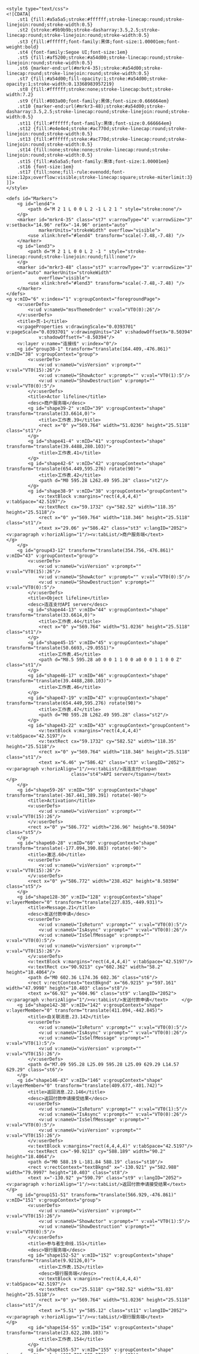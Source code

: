 
<div width="100%" style="overflow-x: auto;"> 
 <?xml version="1.0" encoding="UTF-8" standalone="no"?>
<!DOCTYPE svg PUBLIC "-//W3C//DTD SVG 1.1//EN" "http://www.w3.org/Graphics/SVG/1.1/DTD/svg11.dtd">

<svg xmlns="http://www.w3.org/2000/svg" xmlns:xlink="http://www.w3.org/1999/xlink" xmlns:ev="http://www.w3.org/2001/xml-events"
		xmlns:v="http://schemas.microsoft.com/visio/2003/SVGExtensions/" width="11.6929in" height="8.26772in"
		viewBox="0 0 841.89 595.276" xml:space="preserve" color-interpolation-filters="sRGB" class="st17">
	<v:documentProperties v:langID="2052" v:metric="true" v:viewMarkup="false">
		<v:userDefs>
			<v:ud v:nameU="msvNoAutoConnect" v:prompt="" v:val="VT0(1):26"/>
		</v:userDefs>
	</v:documentProperties>

	<style type="text/css">
	<![CDATA[
		.st1 {fill:#a5a5a5;stroke:#ffffff;stroke-linecap:round;stroke-linejoin:round;stroke-width:0.5}
		.st2 {stroke:#9b9b9b;stroke-dasharray:3.5,2.5;stroke-linecap:round;stroke-linejoin:round;stroke-width:0.5}
		.st3 {fill:#ffffff;font-family:黑体;font-size:1.00001em;font-weight:bold}
		.st4 {font-family:Segoe UI;font-size:1em}
		.st5 {fill:#af5200;stroke:#a54d00;stroke-linecap:round;stroke-linejoin:round;stroke-width:0.5}
		.st6 {marker-end:url(#mrkr4-35);stroke:#a54d00;stroke-linecap:round;stroke-linejoin:round;stroke-width:0.5}
		.st7 {fill:#a54d00;fill-opacity:1;stroke:#a54d00;stroke-opacity:1;stroke-width:0.13368983957219}
		.st8 {fill:#ffffff;stroke:none;stroke-linecap:butt;stroke-width:7.2}
		.st9 {fill:#803a00;font-family:黑体;font-size:0.666664em}
		.st10 {marker-end:url(#mrkr3-48);stroke:#a54d00;stroke-dasharray:3.5,2.5;stroke-linecap:round;stroke-linejoin:round;stroke-width:0.5}
		.st11 {fill:#ffffff;font-family:黑体;font-size:0.666664em}
		.st12 {fill:#e4e4e4;stroke:#ac770d;stroke-linecap:round;stroke-linejoin:round;stroke-width:0.5}
		.st13 {fill:#ffffff;stroke:#ac770d;stroke-linecap:round;stroke-linejoin:round;stroke-width:0.5}
		.st14 {fill:none;stroke:none;stroke-linecap:round;stroke-linejoin:round;stroke-width:0.5}
		.st15 {fill:#a5a5a5;font-family:黑体;font-size:1.00001em}
		.st16 {font-size:1em}
		.st17 {fill:none;fill-rule:evenodd;font-size:12px;overflow:visible;stroke-linecap:square;stroke-miterlimit:3}
	]]>
	</style>

	<defs id="Markers">
		<g id="lend4">
			<path d="M 2 1 L 0 0 L 2 -1 L 2 1 " style="stroke:none"/>
		</g>
		<marker id="mrkr4-35" class="st7" v:arrowType="4" v:arrowSize="3" v:setback="14.96" refX="-14.96" orient="auto"
				markerUnits="strokeWidth" overflow="visible">
			<use xlink:href="#lend4" transform="scale(-7.48,-7.48) "/>
		</marker>
		<g id="lend3">
			<path d="M 2 1 L 0 0 L 2 -1 " style="stroke-linecap:round;stroke-linejoin:round;fill:none"/>
		</g>
		<marker id="mrkr3-48" class="st7" v:arrowType="3" v:arrowSize="3" orient="auto" markerUnits="strokeWidth"
				overflow="visible">
			<use xlink:href="#lend3" transform="scale(-7.48,-7.48) "/>
		</marker>
	</defs>
	<g v:mID="6" v:index="1" v:groupContext="foregroundPage">
		<v:userDefs>
			<v:ud v:nameU="msvThemeOrder" v:val="VT0(0):26"/>
		</v:userDefs>
		<title>页-1</title>
		<v:pageProperties v:drawingScale="0.0393701" v:pageScale="0.0393701" v:drawingUnits="24" v:shadowOffsetX="8.50394"
				v:shadowOffsetY="-8.50394"/>
		<v:layer v:name="连接线" v:index="0"/>
		<g id="group38-1" transform="translate(164.409,-476.861)" v:mID="38" v:groupContext="group">
			<v:userDefs>
				<v:ud v:nameU="visVersion" v:prompt="" v:val="VT0(15):26"/>
				<v:ud v:nameU="ShowActor" v:prompt="" v:val="VT0(1):5"/>
				<v:ud v:nameU="ShowDestruction" v:prompt="" v:val="VT0(0):5"/>
			</v:userDefs>
			<title>Actor lifeline</title>
			<desc>商户服务端</desc>
			<g id="shape39-2" v:mID="39" v:groupContext="shape" transform="translate(33.6614,0)">
				<title>工作表.39</title>
				<rect x="0" y="569.764" width="51.0236" height="25.5118" class="st1"/>
			</g>
			<g id="shape41-4" v:mID="41" v:groupContext="shape" transform="translate(39.4488,280.103)">
				<title>工作表.41</title>
			</g>
			<g id="shape42-6" v:mID="42" v:groupContext="shape" transform="translate(654.449,595.276) rotate(90)">
				<title>工作表.42</title>
				<path d="M0 595.28 L262.49 595.28" class="st2"/>
			</g>
			<g id="shape38-9" v:mID="38" v:groupContext="groupContent">
				<v:textBlock v:margins="rect(4,4,4,4)" v:tabSpace="42.5197"/>
				<v:textRect cx="59.1732" cy="582.52" width="118.35" height="25.5118"/>
				<rect x="0" y="569.764" width="118.346" height="25.5118" class="st1"/>
				<text x="29.06" y="586.42" class="st3" v:langID="2052"><v:paragraph v:horizAlign="1"/><v:tabList/>商户服务端</text>			</g>
		</g>
		<g id="group43-12" transform="translate(354.756,-476.861)" v:mID="43" v:groupContext="group">
			<v:userDefs>
				<v:ud v:nameU="visVersion" v:prompt="" v:val="VT0(15):26"/>
				<v:ud v:nameU="ShowActor" v:prompt="" v:val="VT0(0):5"/>
				<v:ud v:nameU="ShowDestruction" v:prompt="" v:val="VT0(0):5"/>
			</v:userDefs>
			<title>Object lifeline</title>
			<desc>连连支付API server</desc>
			<g id="shape44-13" v:mID="44" v:groupContext="shape" transform="translate(33.6614,0)">
				<title>工作表.44</title>
				<rect x="0" y="569.764" width="51.0236" height="25.5118" class="st1"/>
			</g>
			<g id="shape45-15" v:mID="45" v:groupContext="shape" transform="translate(50.6693,-29.0551)">
				<title>工作表.45</title>
				<path d="M8.5 595.28 a0 0 0 1 1 0 0 a0 0 0 1 1 0 0 Z" class="st1"/>
			</g>
			<g id="shape46-17" v:mID="46" v:groupContext="shape" transform="translate(39.4488,280.103)">
				<title>工作表.46</title>
			</g>
			<g id="shape47-19" v:mID="47" v:groupContext="shape" transform="translate(654.449,595.276) rotate(90)">
				<title>工作表.47</title>
				<path d="M0 595.28 L262.49 595.28" class="st2"/>
			</g>
			<g id="shape43-22" v:mID="43" v:groupContext="groupContent">
				<v:textBlock v:margins="rect(4,4,4,4)" v:tabSpace="42.5197"/>
				<v:textRect cx="59.1732" cy="582.52" width="118.35" height="25.5118"/>
				<rect x="0" y="569.764" width="118.346" height="25.5118" class="st1"/>
				<text x="6.46" y="586.42" class="st3" v:langID="2052"><v:paragraph v:horizAlign="1"/><v:tabList/>连连支付<tspan
							class="st4">API server</tspan></text>			</g>
		</g>
		<g id="shape59-26" v:mID="59" v:groupContext="shape" transform="translate(-367.441,389.391) rotate(-90)">
			<title>Activation</title>
			<v:userDefs>
				<v:ud v:nameU="visVersion" v:prompt="" v:val="VT0(15):26"/>
			</v:userDefs>
			<rect x="0" y="586.772" width="236.96" height="8.50394" class="st5"/>
		</g>
		<g id="shape60-28" v:mID="60" v:groupContext="shape" transform="translate(-177.094,390.883) rotate(-90)">
			<title>激活.60</title>
			<v:userDefs>
				<v:ud v:nameU="visVersion" v:prompt="" v:val="VT0(15):26"/>
			</v:userDefs>
			<rect x="0" y="586.772" width="238.452" height="8.50394" class="st5"/>
		</g>
		<g id="shape128-30" v:mID="128" v:groupContext="shape" v:layerMember="0" transform="translate(227.835,-449.931)">
			<title>Message.21</title>
			<desc>发送付款申请</desc>
			<v:userDefs>
				<v:ud v:nameU="IsReturn" v:prompt="" v:val="VT0(0):5"/>
				<v:ud v:nameU="IsAsync" v:prompt="" v:val="VT0(0):26"/>
				<v:ud v:nameU="IsSelfMessage" v:prompt="" v:val="VT0(0):5"/>
				<v:ud v:nameU="visVersion" v:prompt="" v:val="VT0(15):26"/>
			</v:userDefs>
			<v:textBlock v:margins="rect(4,4,4,4)" v:tabSpace="42.5197"/>
			<v:textRect cx="90.9213" cy="602.362" width="58.2" height="18.4064"/>
			<path d="M0 602.36 L174.36 602.36" class="st6"/>
			<rect v:rectContext="textBkgnd" x="66.9215" y="597.161" width="47.9998" height="10.403" class="st8"/>
			<text x="66.92" y="604.96" class="st9" v:langID="2052"><v:paragraph v:horizAlign="1"/><v:tabList/>发送付款申请</text>		</g>
		<g id="shape142-38" v:mID="142" v:groupContext="shape" v:layerMember="0" transform="translate(411.094,-442.845)">
			<title>自关联消息.23.142</title>
			<v:userDefs>
				<v:ud v:nameU="IsReturn" v:prompt="" v:val="VT0(0):5"/>
				<v:ud v:nameU="IsAsync" v:prompt="" v:val="VT0(0):26"/>
				<v:ud v:nameU="IsSelfMessage" v:prompt="" v:val="VT0(1):5"/>
				<v:ud v:nameU="visVersion" v:prompt="" v:val="VT0(15):26"/>
			</v:userDefs>
			<path d="M7.09 595.28 L25.09 595.28 L25.09 629.29 L14.57 629.29" class="st6"/>
		</g>
		<g id="shape146-43" v:mID="146" v:groupContext="shape" v:layerMember="0" transform="translate(409.677,-401.742)">
			<title>返回消息.22.146</title>
			<desc>返回付款申请接受结果</desc>
			<v:userDefs>
				<v:ud v:nameU="IsReturn" v:prompt="" v:val="VT0(1):5"/>
				<v:ud v:nameU="IsAsync" v:prompt="" v:val="VT0(0):26"/>
				<v:ud v:nameU="IsSelfMessage" v:prompt="" v:val="VT0(0):5"/>
				<v:ud v:nameU="visVersion" v:prompt="" v:val="VT0(15):26"/>
			</v:userDefs>
			<v:textBlock v:margins="rect(4,4,4,4)" v:tabSpace="42.5197"/>
			<v:textRect cx="-90.9213" cy="588.189" width="90.2" height="18.4064"/>
			<path d="M0 588.19 L-181.84 588.19" class="st10"/>
			<rect v:rectContext="textBkgnd" x="-130.921" y="582.988" width="79.9997" height="10.403" class="st8"/>
			<text x="-130.92" y="590.79" class="st9" v:langID="2052"><v:paragraph v:horizAlign="1"/><v:tabList/>返回付款申请接受结果</text>		</g>
		<g id="group151-51" transform="translate(566.929,-476.861)" v:mID="151" v:groupContext="group">
			<v:userDefs>
				<v:ud v:nameU="visVersion" v:prompt="" v:val="VT0(15):26"/>
				<v:ud v:nameU="ShowActor" v:prompt="" v:val="VT0(1):5"/>
				<v:ud v:nameU="ShowDestruction" v:prompt="" v:val="VT0(0):5"/>
			</v:userDefs>
			<title>参与者生命线.151</title>
			<desc>银行服务端</desc>
			<g id="shape152-52" v:mID="152" v:groupContext="shape" transform="translate(9.92126,0)">
				<title>工作表.152</title>
				<desc>银行服务端</desc>
				<v:textBlock v:margins="rect(4,4,4,4)" v:tabSpace="42.5197"/>
				<v:textRect cx="25.5118" cy="582.52" width="51.03" height="25.5118"/>
				<rect x="0" y="569.764" width="51.0236" height="25.5118" class="st1"/>
				<text x="5.51" y="585.12" class="st11" v:langID="2052"><v:paragraph v:horizAlign="1"/><v:tabList/>银行服务端</text>			</g>
			<g id="shape154-55" v:mID="154" v:groupContext="shape" transform="translate(23.622,280.103)">
				<title>工作表.154</title>
			</g>
			<g id="shape155-57" v:mID="155" v:groupContext="shape" transform="translate(630.709,595.276) rotate(90)">
				<title>工作表.155</title>
				<path d="M0 595.28 L262.49 595.28" class="st2"/>
			</g>
			<g id="shape151-60" v:mID="151" v:groupContext="groupContent">
				<v:textBlock v:margins="rect(4,4,4,4)" v:tabSpace="42.5197"/>
				<v:textRect cx="35.4331" cy="582.52" width="70.87" height="25.5118"/>
				<rect x="0" y="569.764" width="70.8661" height="25.5118" class="st1"/>
				<text x="5.32" y="586.42" class="st3" v:langID="2052"><v:paragraph v:horizAlign="1"/><v:tabList/>银行服务端</text>			</g>
		</g>
		<g id="shape158-63" v:mID="158" v:groupContext="shape" v:layerMember="0" transform="translate(418.181,-384.735)">
			<title>消息.21.158</title>
			<desc>发送付款申请</desc>
			<v:userDefs>
				<v:ud v:nameU="IsReturn" v:prompt="" v:val="VT0(0):5"/>
				<v:ud v:nameU="IsAsync" v:prompt="" v:val="VT0(0):26"/>
				<v:ud v:nameU="IsSelfMessage" v:prompt="" v:val="VT0(0):5"/>
				<v:ud v:nameU="visVersion" v:prompt="" v:val="VT0(15):26"/>
			</v:userDefs>
			<v:textBlock v:margins="rect(4,4,4,4)" v:tabSpace="42.5197"/>
			<v:textRect cx="92.0906" cy="588.189" width="58.2" height="18.4064"/>
			<path d="M0 588.19 L176.7 588.19" class="st6"/>
			<rect v:rectContext="textBkgnd" x="68.0908" y="582.988" width="47.9998" height="10.403" class="st8"/>
			<text x="68.09" y="590.79" class="st9" v:langID="2052"><v:paragraph v:horizAlign="1"/><v:tabList/>发送付款申请</text>		</g>
		<g id="shape159-70" v:mID="159" v:groupContext="shape" v:layerMember="0" transform="translate(602.362,-356.388)">
			<title>返回消息.22.159</title>
			<desc>付款结果</desc>
			<v:userDefs>
				<v:ud v:nameU="IsReturn" v:prompt="" v:val="VT0(1):5"/>
				<v:ud v:nameU="IsAsync" v:prompt="" v:val="VT0(0):26"/>
				<v:ud v:nameU="IsSelfMessage" v:prompt="" v:val="VT0(0):5"/>
				<v:ud v:nameU="visVersion" v:prompt="" v:val="VT0(15):26"/>
			</v:userDefs>
			<v:textBlock v:margins="rect(4,4,4,4)" v:tabSpace="42.5197"/>
			<v:textRect cx="-94.2165" cy="588.189" width="42.2" height="18.4064"/>
			<path d="M0 588.19 L-188.43 588.19" class="st10"/>
			<rect v:rectContext="textBkgnd" x="-110.216" y="582.988" width="31.9999" height="10.403" class="st8"/>
			<text x="-110.22" y="590.79" class="st9" v:langID="2052"><v:paragraph v:horizAlign="1"/><v:tabList/>付款结果</text>		</g>
		<g id="shape160-77" v:mID="160" v:groupContext="shape" v:layerMember="0" transform="translate(413.929,-342.215)">
			<title>返回消息.22.160</title>
			<desc>异步通知付款结果</desc>
			<v:userDefs>
				<v:ud v:nameU="IsReturn" v:prompt="" v:val="VT0(1):5"/>
				<v:ud v:nameU="IsAsync" v:prompt="" v:val="VT0(0):26"/>
				<v:ud v:nameU="IsSelfMessage" v:prompt="" v:val="VT0(0):5"/>
				<v:ud v:nameU="visVersion" v:prompt="" v:val="VT0(15):26"/>
			</v:userDefs>
			<v:textBlock v:margins="rect(4,4,4,4)" v:tabSpace="42.5197"/>
			<v:textRect cx="-95.1732" cy="588.189" width="74.2" height="18.4064"/>
			<path d="M0 588.19 L-190.35 588.19" class="st10"/>
			<rect v:rectContext="textBkgnd" x="-127.173" y="582.988" width="63.9998" height="10.403" class="st8"/>
			<text x="-127.17" y="590.79" class="st9" v:langID="2052"><v:paragraph v:horizAlign="1"/><v:tabList/>异步通知付款结果</text>		</g>
		<g id="group162-84" transform="translate(132.781,-304.724)" v:mID="162" v:groupContext="group">
			<v:userDefs>
				<v:ud v:nameU="ArcHeight" v:prompt="" v:val="VT0(0.88582677165354):24"/>
				<v:ud v:nameU="visVersion" v:prompt="" v:val="VT0(15):26"/>
				<v:ud v:nameU="ArcHeight" v:prompt="" v:val="VT0(1.0955041910086):24"/>
			</v:userDefs>
			<title>左弧形箭头</title>
			<g id="shape163-85" v:mID="163" v:groupContext="shape">
				<title>工作表.163</title>
				<v:userDefs>
					<v:ud v:nameU="BarWidth" v:prompt="" v:val="VT0(0.19685039370079):24"/>
					<v:ud v:nameU="ArrowTipY" v:prompt="" v:val="VT0(0.19685039370079):24"/>
					<v:ud v:nameU="ArcHeight" v:prompt="" v:val="VT0(0.88582677165354):24"/>
					<v:ud v:nameU="FillForegnd" v:prompt="" v:val="VT5(1)"/>
					<v:ud v:nameU="ArcHeight" v:prompt="" v:val="VT0(1.0955041910086):24"/>
					<v:ud v:nameU="FillForegnd" v:prompt="" v:val="VT5(#ffffff)"/>
				</v:userDefs>
				<path d="M85.04 495.14 L85.04 509.31 A85.0268 39.4323 -180 0 0 0 548.75 L0 534.58 A85.0268 39.4323 0 0 1 85.04 495.14
							 Z" class="st12"/>
			</g>
			<g id="shape162-87" v:mID="162" v:groupContext="groupContent">
				<path d="M85.04 581.1 L70.87 566.93 L70.87 574.02 A70.8557 39.4323 0 0 1 0 534.58 L0 548.75 A70.8557 39.4323 -180
							 0 0 70.87 588.19 L70.87 595.28 L85.04 581.1 Z" class="st13"/>
			</g>
		</g>
		<g id="shape166-89" v:mID="166" v:groupContext="shape" transform="translate(165.827,-340.157)">
			<title>工作表.166</title>
			<desc>疑似订单</desc>
			<v:textBlock v:margins="rect(4,4,4,4)" v:tabSpace="42.5197"/>
			<v:textRect cx="5.66929" cy="581.102" width="11.34" height="28.3465"/>
			<rect x="0" y="566.929" width="11.3386" height="28.3465" class="st14"/>
			<text x="4" y="562.5" class="st15" v:langID="2052"><v:paragraph v:horizAlign="1"/><v:tabList/>疑<tspan x="4" dy="1.2em"
						class="st16">似</tspan><tspan x="4" dy="1.2em" class="st16">订</tspan><tspan x="4" dy="1.275em" class="st16">单</tspan></text>		</g>
		<g id="shape168-95" v:mID="168" v:groupContext="shape" transform="translate(439.37,-402.52)">
			<title>工作表.168</title>
			<desc>判断</desc>
			<v:textBlock v:margins="rect(4,4,4,4)" v:tabSpace="42.5197"/>
			<v:textRect cx="7.08661" cy="569.764" width="14.18" height="51.0236"/>
			<rect x="0" y="544.252" width="14.1732" height="51.0236" class="st14"/>
			<text x="4" y="565.56" class="st15" v:langID="2052"><v:paragraph v:horizAlign="1"/><v:tabList/>判<tspan x="4"
						dy="1.275em" class="st16">断</tspan></text>		</g>
		<g id="shape179-99" v:mID="179" v:groupContext="shape" v:layerMember="0" transform="translate(227.835,-308.199)">
			<title>消息.21.179</title>
			<desc>确认付款申请</desc>
			<v:userDefs>
				<v:ud v:nameU="IsReturn" v:prompt="" v:val="VT0(0):5"/>
				<v:ud v:nameU="IsAsync" v:prompt="" v:val="VT0(0):26"/>
				<v:ud v:nameU="IsSelfMessage" v:prompt="" v:val="VT0(0):5"/>
				<v:ud v:nameU="visVersion" v:prompt="" v:val="VT0(15):26"/>
			</v:userDefs>
			<v:textBlock v:margins="rect(4,4,4,4)" v:tabSpace="42.5197"/>
			<v:textRect cx="90.9213" cy="588.189" width="58.2" height="18.4064"/>
			<path d="M0 588.19 L174.36 588.19" class="st6"/>
			<rect v:rectContext="textBkgnd" x="66.9215" y="582.988" width="47.9998" height="10.403" class="st8"/>
			<text x="66.92" y="590.79" class="st9" v:langID="2052"><v:paragraph v:horizAlign="1"/><v:tabList/>确认付款申请</text>		</g>
		<g id="shape180-106" v:mID="180" v:groupContext="shape" v:layerMember="0" transform="translate(418.181,-274.183)">
			<title>返回消息.180</title>
			<desc>返回付款申请接受结果</desc>
			<v:userDefs>
				<v:ud v:nameU="IsReturn" v:prompt="" v:val="VT0(1):5"/>
				<v:ud v:nameU="IsAsync" v:prompt="" v:val="VT0(0):26"/>
				<v:ud v:nameU="IsSelfMessage" v:prompt="" v:val="VT0(0):5"/>
				<v:ud v:nameU="visVersion" v:prompt="" v:val="VT0(15):26"/>
			</v:userDefs>
			<v:textBlock v:margins="rect(4,4,4,4)" v:tabSpace="42.5197"/>
			<v:textRect cx="-95.1732" cy="588.189" width="90.2" height="18.4064"/>
			<path d="M0 588.19 L-190.35 588.19" class="st10"/>
			<rect v:rectContext="textBkgnd" x="-135.173" y="582.988" width="79.9997" height="10.403" class="st8"/>
			<text x="-135.17" y="590.79" class="st9" v:langID="2052"><v:paragraph v:horizAlign="1"/><v:tabList/>返回付款申请接受结果</text>		</g>
		<g id="shape181-113" v:mID="181" v:groupContext="shape" v:layerMember="0" transform="translate(411.094,-315.286)">
			<title>自关联消息.23</title>
			<v:userDefs>
				<v:ud v:nameU="IsReturn" v:prompt="" v:val="VT0(0):5"/>
				<v:ud v:nameU="IsAsync" v:prompt="" v:val="VT0(0):26"/>
				<v:ud v:nameU="IsSelfMessage" v:prompt="" v:val="VT0(1):5"/>
				<v:ud v:nameU="visVersion" v:prompt="" v:val="VT0(15):26"/>
			</v:userDefs>
			<path d="M7.09 595.28 L25.09 595.28 L25.09 629.29 L14.57 629.29" class="st6"/>
		</g>
		<g id="shape182-118" v:mID="182" v:groupContext="shape" transform="translate(439.37,-283.465)">
			<title>工作表.182</title>
			<desc>判断</desc>
			<v:textBlock v:margins="rect(4,4,4,4)" v:tabSpace="42.5197"/>
			<v:textRect cx="7.08661" cy="581.102" width="14.18" height="28.3465"/>
			<rect x="0" y="566.929" width="14.1732" height="28.3465" class="st14"/>
			<text x="4" y="576.9" class="st15" v:langID="2052"><v:paragraph v:horizAlign="1"/><v:tabList/>判<tspan x="4"
						dy="1.275em" class="st16">断</tspan></text>		</g>
		<g id="shape183-122" v:mID="183" v:groupContext="shape" v:layerMember="0" transform="translate(413.929,-234.498)">
			<title>消息.183</title>
			<desc>发送付款申请</desc>
			<v:userDefs>
				<v:ud v:nameU="IsReturn" v:prompt="" v:val="VT0(0):5"/>
				<v:ud v:nameU="IsAsync" v:prompt="" v:val="VT0(0):26"/>
				<v:ud v:nameU="IsSelfMessage" v:prompt="" v:val="VT0(0):5"/>
				<v:ud v:nameU="visVersion" v:prompt="" v:val="VT0(15):26"/>
			</v:userDefs>
			<v:textBlock v:margins="rect(4,4,4,4)" v:tabSpace="42.5197"/>
			<v:textRect cx="94.2165" cy="588.189" width="58.2" height="18.4064"/>
			<path d="M0 588.19 L180.95 588.19" class="st6"/>
			<rect v:rectContext="textBkgnd" x="70.2167" y="582.988" width="47.9998" height="10.403" class="st8"/>
			<text x="70.22" y="590.79" class="st9" v:langID="2052"><v:paragraph v:horizAlign="1"/><v:tabList/>发送付款申请</text>		</g>
		<g id="shape184-129" v:mID="184" v:groupContext="shape" v:layerMember="0" transform="translate(602.362,-214.656)">
			<title>返回消息.184</title>
			<desc>付款结果</desc>
			<v:userDefs>
				<v:ud v:nameU="IsReturn" v:prompt="" v:val="VT0(1):5"/>
				<v:ud v:nameU="IsAsync" v:prompt="" v:val="VT0(0):26"/>
				<v:ud v:nameU="IsSelfMessage" v:prompt="" v:val="VT0(0):5"/>
				<v:ud v:nameU="visVersion" v:prompt="" v:val="VT0(15):26"/>
			</v:userDefs>
			<v:textBlock v:margins="rect(4,4,4,4)" v:tabSpace="42.5197"/>
			<v:textRect cx="-94.2165" cy="588.189" width="42.2" height="18.4064"/>
			<path d="M0 588.19 L-188.43 588.19" class="st10"/>
			<rect v:rectContext="textBkgnd" x="-110.216" y="582.988" width="31.9999" height="10.403" class="st8"/>
			<text x="-110.22" y="590.79" class="st9" v:langID="2052"><v:paragraph v:horizAlign="1"/><v:tabList/>付款结果</text>		</g>
		<g id="shape185-136" v:mID="185" v:groupContext="shape" v:layerMember="0" transform="translate(413.929,-207.286)">
			<title>返回消息.185</title>
			<desc>异步通知付款结果</desc>
			<v:userDefs>
				<v:ud v:nameU="IsReturn" v:prompt="" v:val="VT0(1):5"/>
				<v:ud v:nameU="IsAsync" v:prompt="" v:val="VT0(0):26"/>
				<v:ud v:nameU="IsSelfMessage" v:prompt="" v:val="VT0(0):5"/>
				<v:ud v:nameU="visVersion" v:prompt="" v:val="VT0(15):26"/>
			</v:userDefs>
			<v:textBlock v:margins="rect(4,4,4,4)" v:tabSpace="42.5197"/>
			<v:textRect cx="-95.1732" cy="588.189" width="74.2" height="18.4064"/>
			<path d="M0 588.19 L-190.35 588.19" class="st10"/>
			<rect v:rectContext="textBkgnd" x="-127.173" y="582.988" width="63.9998" height="10.403" class="st8"/>
			<text x="-127.17" y="590.79" class="st9" v:langID="2052"><v:paragraph v:horizAlign="1"/><v:tabList/>异步通知付款结果</text>		</g>
	</g>
</svg>

</div>
